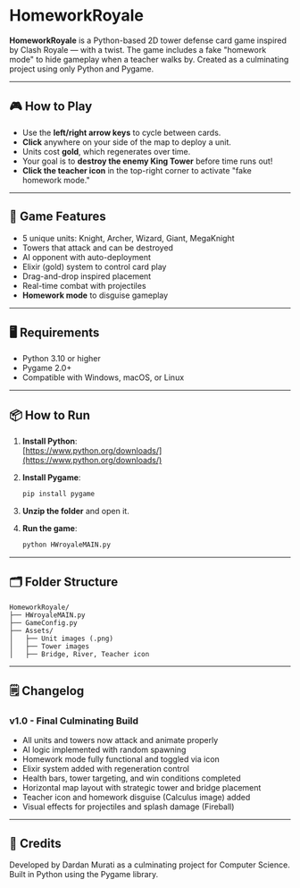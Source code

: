 # HomeworkRoyale

**HomeworkRoyale** is a Python-based 2D tower defense card game inspired by Clash Royale — with a twist. The game includes a fake "homework mode" to hide gameplay when a teacher walks by. Created as a culminating project using only Python and Pygame.

---

## 🎮 How to Play

- Use the **left/right arrow keys** to cycle between cards.
- **Click** anywhere on your side of the map to deploy a unit.
- Units cost **gold**, which regenerates over time.
- Your goal is to **destroy the enemy King Tower** before time runs out!
- **Click the teacher icon** in the top-right corner to activate "fake homework mode."

---

## 🧪 Game Features

- 5 unique units: Knight, Archer, Wizard, Giant, MegaKnight
- Towers that attack and can be destroyed
- AI opponent with auto-deployment
- Elixir (gold) system to control card play
- Drag-and-drop inspired placement
- Real-time combat with projectiles
- **Homework mode** to disguise gameplay

---

## 🖥 Requirements

- Python 3.10 or higher  
- Pygame 2.0+  
- Compatible with Windows, macOS, or Linux

---

## 📦 How to Run

1. **Install Python**:  
   [https://www.python.org/downloads/](https://www.python.org/downloads/)

2. **Install Pygame**:
   ```bash
   pip install pygame
   ```

3. **Unzip the folder** and open it.

4. **Run the game**:
   ```bash
   python HWroyaleMAIN.py
   ```

---

## 🗂 Folder Structure

```
HomeworkRoyale/
├── HWroyaleMAIN.py
├── GameConfig.py
├── Assets/
│   ├── Unit images (.png)
│   ├── Tower images
│   ├── Bridge, River, Teacher icon
```

---

## 🗒️ Changelog

### v1.0 - Final Culminating Build
- All units and towers now attack and animate properly
- AI logic implemented with random spawning
- Homework mode fully functional and toggled via icon
- Elixir system added with regeneration control
- Health bars, tower targeting, and win conditions completed
- Horizontal map layout with strategic tower and bridge placement
- Teacher icon and homework disguise (Calculus image) added
- Visual effects for projectiles and splash damage (Fireball)

---

## 🧠 Credits

Developed by Dardan Murati as a culminating project for Computer Science.
Built in Python using the Pygame library.
